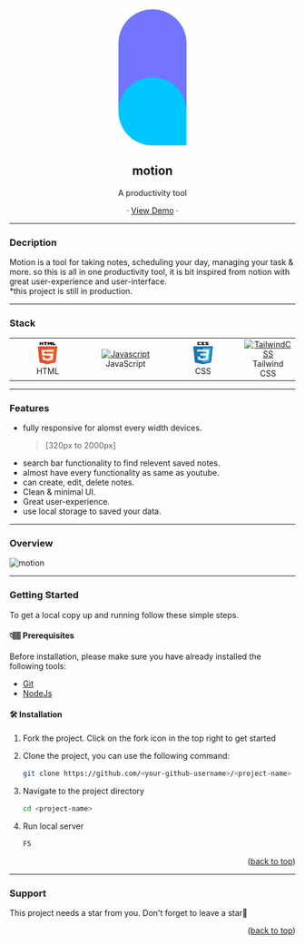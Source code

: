 <div id="top"></div>

<div align="center">
  <!-- logo -->

  <img src="assets/icon.svg" alt="motion" width="120px">
  <!-- title -->
  <h2><b>motion</b></h2>
  <!-- tagline -->
  <p>A productivity tool</p>

  <p  align="center">
    <!-- CTA -->
    ·
    <a href="https://themotion.netlify.app/">View Demo</a>
    ·
  </p>
</div>
<hr>

### **Decription**

<p>Motion is a tool for taking notes, scheduling your day, managing your task & more. so this is all in one productivity tool, it is bit inspired from notion with great user-experience and user-interface.
<br/>
*this project is still in production.
</p>

<hr>

### **Stack**

 <table>
     <tbody>
  <tr>
   <td align="Center" width="30%"> 
<a href="https://www.w3.org/html/" target="_blank" rel="noreferrer" title="HTML5"> <img src="https://raw.githubusercontent.com/devicons/devicon/master/icons/html5/html5-original-wordmark.svg" alt="html5" width="50" height="40"/> </a>
<br>HTML
    </td>   
   
   <td align="Center" width="30%">
        <a href="https://developer.mozilla.org/en-US/docs/Web/JavaScript" target="_blank" rel="noreferrer"><img src="https://raw.githubusercontent.com/danielcranney/readme-generator/main/public/icons/skills/javascript-colored.svg" width="36" height="36" alt="Javascript" /></a>
    <br>JavaScript
    </td> 
  <td align="Center" width="30%">
 <a href="https://www.w3schools.com/css/" target="_blank" rel="noreferrer" title="CSS3"> <img src="https://raw.githubusercontent.com/devicons/devicon/master/icons/css3/css3-original-wordmark.svg" alt="css3" width="50" height="40"/> </a> 
    <br>CSS
    </td>   
    <td align="Center" width="30%">  
<a href="https://tailwindcss.com/" target="_blank" rel="noreferrer"><img src="https://raw.githubusercontent.com/danielcranney/readme-generator/main/public/icons/skills/tailwindcss-colored.svg" width="50" height="40" alt="TailwindCSS" /></a> 
  <br>Tailwind CSS
    </td>     
      </tr>
</tbody>
  </table>
  
<hr>

### **Features**

- fully responsive for alomst every width devices.
  > [320px to 2000px]
- search bar functionality to find relevent saved notes.
- almost have every functionality as same as youtube.
- can create, edit, delete notes.
- Clean & minimal UI.
- Great user-experience.
- use local storage to saved your data.

<hr>

### **Overview**

<img src="https://mir-s3-cdn-cf.behance.net/project_modules/1400_opt_1/223866143670823.627e6ecbdbc33.png" alt="motion" width="350px">

<hr>

### **Getting Started**

To get a local copy up and running follow these simple steps.

#### 👇🏽 **Prerequisites**

Before installation, please make sure you have already installed the following tools:

- [Git](https://git-scm.com/downloads)
- [NodeJs](https://nodejs.org/en/download/)

#### 🛠️ **Installation**

1. Fork the project. Click on the fork icon in the top right to get started
2. Clone the project, you can use the following command:

   ```bash
   git clone https://github.com/<your-github-username>/<project-name>
   ```

3. Navigate to the project directory

   ```bash
   cd <project-name>
   ```

4. Run local server

   ```bash
   F5
   ```

<p align="right">(<a href="#top">back to top</a>)</p>

<hr>

### **Support**

This project needs a star️ from you. Don't forget to leave a star🌟

<p align="right">(<a href="#top">back to top</a>)</p>
